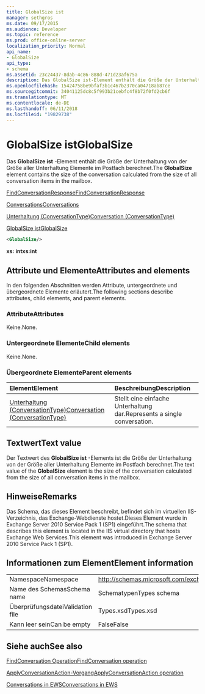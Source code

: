 ```yaml
---
title: GlobalSize ist
manager: sethgros
ms.date: 09/17/2015
ms.audience: Developer
ms.topic: reference
ms.prod: office-online-server
localization_priority: Normal
api_name:
- GlobalSize
api_type:
- schema
ms.assetid: 23c24437-8dab-4c86-888d-471d23af675a
description: Das GlobalSize ist-Element enthält die Größe der Unterhaltung von der Größe aller Unterhaltung Elemente im Postfach berechnet.
ms.openlocfilehash: 15424758be9bfaf3b1c467b2370ca04718ab87ce
ms.sourcegitcommit: 34041125dc8c5f993b21cebfc4f8b72f0fd2cb6f
ms.translationtype: MT
ms.contentlocale: de-DE
ms.lasthandoff: 06/11/2018
ms.locfileid: "19829738"
---
```

# <a name="globalsize"></a><span data-ttu-id="d3061-103">GlobalSize ist</span><span class="sxs-lookup"><span data-stu-id="d3061-103">GlobalSize</span></span>

<span data-ttu-id="d3061-104">Das **GlobalSize ist** -Element enthält die Größe der Unterhaltung von der Größe aller Unterhaltung Elemente im Postfach berechnet.</span><span class="sxs-lookup"><span data-stu-id="d3061-104">The **GlobalSize** element contains the size of the conversation calculated from the size of all conversation items in the mailbox.</span></span> 
  
[<span data-ttu-id="d3061-105">FindConversationResponse</span><span class="sxs-lookup"><span data-stu-id="d3061-105">FindConversationResponse</span></span>](findconversationresponse.md)
  
[<span data-ttu-id="d3061-106">Conversations</span><span class="sxs-lookup"><span data-stu-id="d3061-106">Conversations</span></span>](conversations-ex15websvcsotherref.md)
  
[<span data-ttu-id="d3061-107">Unterhaltung (ConversationType)</span><span class="sxs-lookup"><span data-stu-id="d3061-107">Conversation (ConversationType)</span></span>](conversation-conversationtype.md)
  
[<span data-ttu-id="d3061-108">GlobalSize ist</span><span class="sxs-lookup"><span data-stu-id="d3061-108">GlobalSize</span></span>](globalsize.md)
  
```XML
<GlobalSize/>
```

 <span data-ttu-id="d3061-109">**xs: int**</span><span class="sxs-lookup"><span data-stu-id="d3061-109">**xs:int**</span></span>
## <a name="attributes-and-elements"></a><span data-ttu-id="d3061-110">Attribute und Elemente</span><span class="sxs-lookup"><span data-stu-id="d3061-110">Attributes and elements</span></span>

<span data-ttu-id="d3061-111">In den folgenden Abschnitten werden Attribute, untergeordnete und übergeordnete Elemente erläutert.</span><span class="sxs-lookup"><span data-stu-id="d3061-111">The following sections describe attributes, child elements, and parent elements.</span></span>
  
### <a name="attributes"></a><span data-ttu-id="d3061-112">Attribute</span><span class="sxs-lookup"><span data-stu-id="d3061-112">Attributes</span></span>

<span data-ttu-id="d3061-113">Keine.</span><span class="sxs-lookup"><span data-stu-id="d3061-113">None.</span></span>
  
### <a name="child-elements"></a><span data-ttu-id="d3061-114">Untergeordnete Elemente</span><span class="sxs-lookup"><span data-stu-id="d3061-114">Child elements</span></span>

<span data-ttu-id="d3061-115">Keine.</span><span class="sxs-lookup"><span data-stu-id="d3061-115">None.</span></span>
  
### <a name="parent-elements"></a><span data-ttu-id="d3061-116">Übergeordnete Elemente</span><span class="sxs-lookup"><span data-stu-id="d3061-116">Parent elements</span></span>

|<span data-ttu-id="d3061-117">**Element**</span><span class="sxs-lookup"><span data-stu-id="d3061-117">**Element**</span></span>|<span data-ttu-id="d3061-118">**Beschreibung**</span><span class="sxs-lookup"><span data-stu-id="d3061-118">**Description**</span></span>|
|:-----|:-----|
|[<span data-ttu-id="d3061-119">Unterhaltung (ConversationType)</span><span class="sxs-lookup"><span data-stu-id="d3061-119">Conversation (ConversationType)</span></span>](conversation-conversationtype.md) <br/> |<span data-ttu-id="d3061-120">Stellt eine einfache Unterhaltung dar.</span><span class="sxs-lookup"><span data-stu-id="d3061-120">Represents a single conversation.</span></span>  <br/> |
   
## <a name="text-value"></a><span data-ttu-id="d3061-121">Textwert</span><span class="sxs-lookup"><span data-stu-id="d3061-121">Text value</span></span>

<span data-ttu-id="d3061-122">Der Textwert des **GlobalSize ist** -Elements ist die Größe der Unterhaltung von der Größe aller Unterhaltung Elemente im Postfach berechnet.</span><span class="sxs-lookup"><span data-stu-id="d3061-122">The text value of the **GlobalSize** element is the size of the conversation calculated from the size of all conversation items in the mailbox.</span></span> 
  
## <a name="remarks"></a><span data-ttu-id="d3061-123">Hinweise</span><span class="sxs-lookup"><span data-stu-id="d3061-123">Remarks</span></span>

<span data-ttu-id="d3061-124">Das Schema, das dieses Element beschreibt, befindet sich im virtuellen IIS-Verzeichnis, das Exchange-Webdienste hostet.Dieses Element wurde in Exchange Server 2010 Service Pack 1 (SP1) eingeführt.</span><span class="sxs-lookup"><span data-stu-id="d3061-124">The schema that describes this element is located in the IIS virtual directory that hosts Exchange Web Services.This element was introduced in Exchange Server 2010 Service Pack 1 (SP1).</span></span>
  
## <a name="element-information"></a><span data-ttu-id="d3061-125">Informationen zum Element</span><span class="sxs-lookup"><span data-stu-id="d3061-125">Element information</span></span>

|||
|:-----|:-----|
|<span data-ttu-id="d3061-126">Namespace</span><span class="sxs-lookup"><span data-stu-id="d3061-126">Namespace</span></span>  <br/> |http://schemas.microsoft.com/exchange/services/2006/types  <br/> |
|<span data-ttu-id="d3061-127">Name des Schemas</span><span class="sxs-lookup"><span data-stu-id="d3061-127">Schema name</span></span>  <br/> |<span data-ttu-id="d3061-128">Schematypen</span><span class="sxs-lookup"><span data-stu-id="d3061-128">Types schema</span></span>  <br/> |
|<span data-ttu-id="d3061-129">Überprüfungsdatei</span><span class="sxs-lookup"><span data-stu-id="d3061-129">Validation file</span></span>  <br/> |<span data-ttu-id="d3061-130">Types.xsd</span><span class="sxs-lookup"><span data-stu-id="d3061-130">Types.xsd</span></span>  <br/> |
|<span data-ttu-id="d3061-131">Kann leer sein</span><span class="sxs-lookup"><span data-stu-id="d3061-131">Can be empty</span></span>  <br/> |<span data-ttu-id="d3061-132">False</span><span class="sxs-lookup"><span data-stu-id="d3061-132">False</span></span>  <br/> |
   
## <a name="see-also"></a><span data-ttu-id="d3061-133">Siehe auch</span><span class="sxs-lookup"><span data-stu-id="d3061-133">See also</span></span>



[<span data-ttu-id="d3061-134">FindConversation Operation</span><span class="sxs-lookup"><span data-stu-id="d3061-134">FindConversation operation</span></span>](findconversation-operation.md)
  
[<span data-ttu-id="d3061-135">ApplyConversationAction-Vorgang</span><span class="sxs-lookup"><span data-stu-id="d3061-135">ApplyConversationAction operation</span></span>](applyconversationaction-operation.md)


[<span data-ttu-id="d3061-136">Conversations in EWS</span><span class="sxs-lookup"><span data-stu-id="d3061-136">Conversations in EWS</span></span>](http://msdn.microsoft.com/library/91e64629-db6c-4c94-9dcb-d386232e8467%28Office.15%29.aspx)

